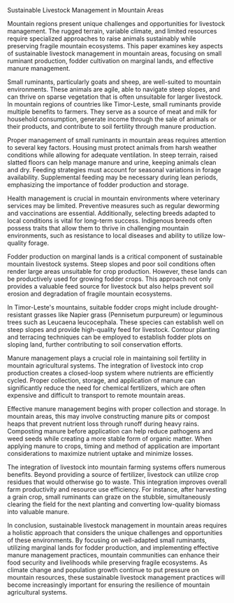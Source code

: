 Sustainable Livestock Management in Mountain Areas

Mountain regions present unique challenges and opportunities for livestock management. The rugged terrain, variable climate, and limited resources require specialized approaches to raise animals sustainably while preserving fragile mountain ecosystems. This paper examines key aspects of sustainable livestock management in mountain areas, focusing on small ruminant production, fodder cultivation on marginal lands, and effective manure management.

Small ruminants, particularly goats and sheep, are well-suited to mountain environments. These animals are agile, able to navigate steep slopes, and can thrive on sparse vegetation that is often unsuitable for larger livestock. In mountain regions of countries like Timor-Leste, small ruminants provide multiple benefits to farmers. They serve as a source of meat and milk for household consumption, generate income through the sale of animals or their products, and contribute to soil fertility through manure production.

Proper management of small ruminants in mountain areas requires attention to several key factors. Housing must protect animals from harsh weather conditions while allowing for adequate ventilation. In steep terrain, raised slatted floors can help manage manure and urine, keeping animals clean and dry. Feeding strategies must account for seasonal variations in forage availability. Supplemental feeding may be necessary during lean periods, emphasizing the importance of fodder production and storage.

Health management is crucial in mountain environments where veterinary services may be limited. Preventive measures such as regular deworming and vaccinations are essential. Additionally, selecting breeds adapted to local conditions is vital for long-term success. Indigenous breeds often possess traits that allow them to thrive in challenging mountain environments, such as resistance to local diseases and ability to utilize low-quality forage.

Fodder production on marginal lands is a critical component of sustainable mountain livestock systems. Steep slopes and poor soil conditions often render large areas unsuitable for crop production. However, these lands can be productively used for growing fodder crops. This approach not only provides a valuable feed source for livestock but also helps prevent soil erosion and degradation of fragile mountain ecosystems.

In Timor-Leste's mountains, suitable fodder crops might include drought-resistant grasses like Napier grass (Pennisetum purpureum) or leguminous trees such as Leucaena leucocephala. These species can establish well on steep slopes and provide high-quality feed for livestock. Contour planting and terracing techniques can be employed to establish fodder plots on sloping land, further contributing to soil conservation efforts.

Manure management plays a crucial role in maintaining soil fertility in mountain agricultural systems. The integration of livestock into crop production creates a closed-loop system where nutrients are efficiently cycled. Proper collection, storage, and application of manure can significantly reduce the need for chemical fertilizers, which are often expensive and difficult to transport to remote mountain areas.

Effective manure management begins with proper collection and storage. In mountain areas, this may involve constructing manure pits or compost heaps that prevent nutrient loss through runoff during heavy rains. Composting manure before application can help reduce pathogens and weed seeds while creating a more stable form of organic matter. When applying manure to crops, timing and method of application are important considerations to maximize nutrient uptake and minimize losses.

The integration of livestock into mountain farming systems offers numerous benefits. Beyond providing a source of fertilizer, livestock can utilize crop residues that would otherwise go to waste. This integration improves overall farm productivity and resource use efficiency. For instance, after harvesting a grain crop, small ruminants can graze on the stubble, simultaneously clearing the field for the next planting and converting low-quality biomass into valuable manure.

In conclusion, sustainable livestock management in mountain areas requires a holistic approach that considers the unique challenges and opportunities of these environments. By focusing on well-adapted small ruminants, utilizing marginal lands for fodder production, and implementing effective manure management practices, mountain communities can enhance their food security and livelihoods while preserving fragile ecosystems. As climate change and population growth continue to put pressure on mountain resources, these sustainable livestock management practices will become increasingly important for ensuring the resilience of mountain agricultural systems.